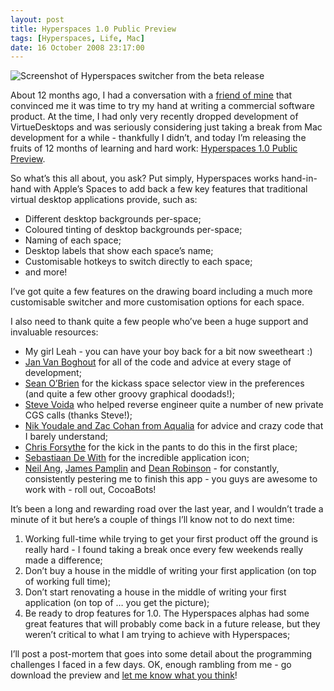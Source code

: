 ```yaml
---
layout: post
title: Hyperspaces 1.0 Public Preview
tags: [Hyperspaces, Life, Mac]
date: 16 October 2008 23:17:00
---
```


<img src="http://static.tonyarnold.com/hyperspaces-switcher-1306152548.png" alt="Screenshot of Hyperspaces switcher from the beta release" class="center"/>

About 12 months ago, I had a conversation with a [friend of mine][1] that convinced me it was time to try my hand at writing a commercial software product. At the time, I had only very recently dropped development of VirtueDesktops and was seriously considering just taking a break from Mac development for a while - thankfully I didn’t, and today I’m releasing the fruits of 12 months of learning and hard work: [Hyperspaces 1.0 Public Preview][2].

So what’s this all about, you ask? Put simply, Hyperspaces works hand-in-hand with Apple’s Spaces to add back a few key features that traditional virtual desktop applications provide, such as:

*   Different desktop backgrounds per-space;
*   Coloured tinting of desktop backgrounds per-space;
*   Naming of each space;
*   Desktop labels that show each space’s name;
*   Customisable hotkeys to switch directly to each space;
*   and more!

I’ve got quite a few features on the drawing board including a much more customisable switcher and more customisation options for each space.

I also need to thank quite a few people who’ve been a huge support and invaluable resources:

*   My girl Leah - you can have your boy back for a bit now sweetheart :)
*   [Jan Van Boghout][4] for all of the code and advice at every stage of development;
*   [Sean O’Brien][5] for the kickass space selector view in the preferences (and quite a few other groovy graphical doodads!);
*   [Steve Voida][6] who helped reverse engineer quite a number of new private CGS calls (thanks Steve!);
*   [Nik Youdale and Zac Cohan from Aqualia][7] for advice and crazy code that I barely understand;
*   [Chris Forsythe][8] for the kick in the pants to do this in the first place;
*   [Sebastiaan De With][9] for the incredible application icon;
*   [Neil Ang][10], [James Pamplin][11] and [Dean Robinson][12] - for constantly, consistently pestering me to finish this app - you guys are awesome to work with - roll out, CocoaBots!

It’s been a long and rewarding road over the last year, and I wouldn’t trade a minute of it but here’s a couple of things I’ll know not to do next time:

1.  Working full-time while trying to get your first product off the ground is really hard - I found taking a break once every few weekends really made a difference;
2.  Don’t buy a house in the middle of writing your first application (on top of working full time);
3.  Don’t start renovating a house in the middle of writing your first application (on top of … you get the picture);
4.  Be ready to drop features for 1.0. The Hyperspaces alphas had some great features that will probably come back in a future release, but they weren’t critical to what I am trying to achieve with Hyperspaces;

I’ll post a post-mortem that goes into some detail about the programming challenges I faced in a few days. OK, enough rambling from me - go download the preview and [let me know what you think][13]!

 [1]: http://brok3n.org/
 [2]: http://hyperspacesapp.com/
 [4]: http://macrabbit.com/
 [5]: http://seanpatrickobrien.com/
 [6]: http://www.cc.gatech.edu/~svoida/
 [7]: http://acqualia.com/
 [8]: http://br0k3n.org/
 [9]: http://cocoia.com/
 [10]: http://neilang.com/
 [11]: http://jamespamplin.com/
 [12]: http://deanjrobinson.com/
 [13]: mailto:tony@tonyarnold.com